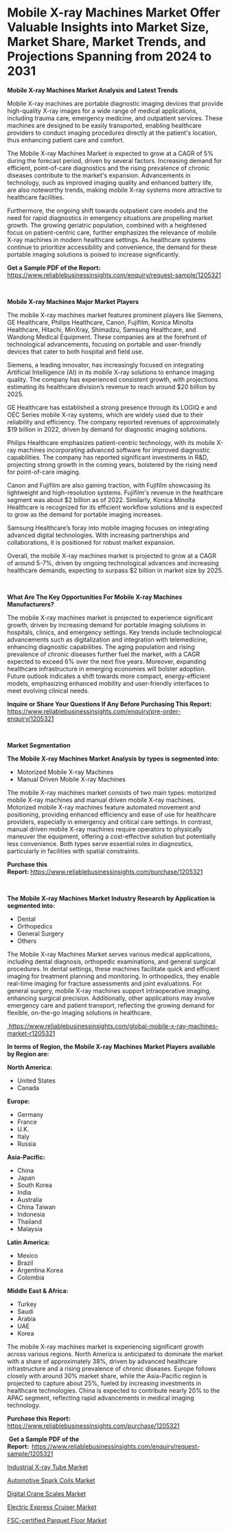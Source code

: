 <p><h1>Mobile X-ray Machines Market Offer Valuable Insights into Market Size, Market Share, Market Trends, and Projections Spanning from 2024 to 2031</h1></p><p><strong>Mobile X-ray Machines Market Analysis and Latest Trends</strong></p>
<p><p>Mobile X-ray machines are portable diagnostic imaging devices that provide high-quality X-ray images for a wide range of medical applications, including trauma care, emergency medicine, and outpatient services. These machines are designed to be easily transported, enabling healthcare providers to conduct imaging procedures directly at the patient's location, thus enhancing patient care and comfort. </p><p>The Mobile X-ray Machines Market is expected to grow at a CAGR of 5% during the forecast period, driven by several factors. Increasing demand for efficient, point-of-care diagnostics and the rising prevalence of chronic diseases contribute to the market's expansion. Advancements in technology, such as improved imaging quality and enhanced battery life, are also noteworthy trends, making mobile X-ray systems more attractive to healthcare facilities.</p><p>Furthermore, the ongoing shift towards outpatient care models and the need for rapid diagnostics in emergency situations are propelling market growth. The growing geriatric population, combined with a heightened focus on patient-centric care, further emphasizes the relevance of mobile X-ray machines in modern healthcare settings. As healthcare systems continue to prioritize accessibility and convenience, the demand for these portable imaging solutions is poised to increase significantly.</p></p>
<p><strong>Get a Sample PDF of the Report:&nbsp;</strong> <a href="https://www.reliablebusinessinsights.com/enquiry/request-sample/1205321?utm_campaign=1109&utm_medium=2&utm_source=Github&utm_content=ia&utm_term=16102024&utm_id=mobile-x-ray-machines">https://www.reliablebusinessinsights.com/enquiry/request-sample/1205321</a></p>
<p>&nbsp;</p>
<p><strong>Mobile X-ray Machines Major Market Players</strong></p>
<p><p>The mobile X-ray machines market features prominent players like Siemens, GE Healthcare, Philips Healthcare, Canon, Fujifilm, Konica Minolta Healthcare, Hitachi, MinXray, Shimadzu, Samsung Healthcare, and Wandong Medical Equipment. These companies are at the forefront of technological advancements, focusing on portable and user-friendly devices that cater to both hospital and field use.</p><p>Siemens, a leading innovator, has increasingly focused on integrating Artificial Intelligence (AI) in its mobile X-ray solutions to enhance imaging quality. The company has experienced consistent growth, with projections estimating its healthcare division’s revenue to reach around $20 billion by 2025.</p><p>GE Healthcare has established a strong presence through its LOGIQ e and OEC Series mobile X-ray systems, which are widely used due to their reliability and efficiency. The company reported revenues of approximately $19 billion in 2022, driven by demand for diagnostic imaging solutions.</p><p>Philips Healthcare emphasizes patient-centric technology, with its mobile X-ray machines incorporating advanced software for improved diagnostic capabilities. The company has reported significant investments in R&D, projecting strong growth in the coming years, bolstered by the rising need for point-of-care imaging.</p><p>Canon and Fujifilm are also gaining traction, with Fujifilm showcasing its lightweight and high-resolution systems. Fujifilm's revenue in the healthcare segment was about $2 billion as of 2022. Similarly, Konica Minolta Healthcare is recognized for its efficient workflow solutions and is expected to grow as the demand for portable imaging increases.</p><p>Samsung Healthcare’s foray into mobile imaging focuses on integrating advanced digital technologies. With increasing partnerships and collaborations, it is positioned for robust market expansion.</p><p>Overall, the mobile X-ray machines market is projected to grow at a CAGR of around 5-7%, driven by ongoing technological advances and increasing healthcare demands, expecting to surpass $2 billion in market size by 2025.</p></p>
<p>&nbsp;</p>
<p><strong>What Are The Key Opportunities For Mobile X-ray Machines Manufacturers?</strong></p>
<p><p>The mobile X-ray machines market is projected to experience significant growth, driven by increasing demand for portable imaging solutions in hospitals, clinics, and emergency settings. Key trends include technological advancements such as digitalization and integration with telemedicine, enhancing diagnostic capabilities. The aging population and rising prevalence of chronic diseases further fuel the market, with a CAGR expected to exceed 6% over the next five years. Moreover, expanding healthcare infrastructure in emerging economies will bolster adoption. Future outlook indicates a shift towards more compact, energy-efficient models, emphasizing enhanced mobility and user-friendly interfaces to meet evolving clinical needs.</p></p>
<p><strong>Inquire or Share Your Questions If Any Before Purchasing This Report:</strong> <a href="https://www.reliablebusinessinsights.com/enquiry/pre-order-enquiry/1205321?utm_campaign=1109&utm_medium=2&utm_source=Github&utm_content=ia&utm_term=16102024&utm_id=mobile-x-ray-machines">https://www.reliablebusinessinsights.com/enquiry/pre-order-enquiry/1205321</a></p>
<p>&nbsp;</p>
<p><strong>Market Segmentation</strong></p>
<p><strong>The Mobile X-ray Machines Market Analysis by types is segmented into:</strong></p>
<p><ul><li>Motorized Mobile X-ray Machines</li><li>Manual Driven Mobile X-ray Machines</li></ul></p>
<p><p>The mobile X-ray machines market consists of two main types: motorized mobile X-ray machines and manual driven mobile X-ray machines. Motorized mobile X-ray machines feature automated movement and positioning, providing enhanced efficiency and ease of use for healthcare providers, especially in emergency and critical care settings. In contrast, manual driven mobile X-ray machines require operators to physically maneuver the equipment, offering a cost-effective solution but potentially less convenience. Both types serve essential roles in diagnostics, particularly in facilities with spatial constraints.</p></p>
<p><strong>Purchase this Report:&nbsp;</strong><a href="https://www.reliablebusinessinsights.com/purchase/1205321?utm_campaign=1109&utm_medium=2&utm_source=Github&utm_content=ia&utm_term=16102024&utm_id=mobile-x-ray-machines">https://www.reliablebusinessinsights.com/purchase/1205321</a></p>
<p>&nbsp;</p>
<p><strong>The Mobile X-ray Machines Market Industry Research by Application is segmented into:</strong></p>
<p><ul><li>Dental</li><li>Orthopedics</li><li>General Surgery</li><li>Others</li></ul></p>
<p><p>The Mobile X-ray Machines Market serves various medical applications, including dental diagnosis, orthopedic examinations, and general surgical procedures. In dental settings, these machines facilitate quick and efficient imaging for treatment planning and monitoring. In orthopedics, they enable real-time imaging for fracture assessments and joint evaluations. For general surgery, mobile X-ray machines support intraoperative imaging, enhancing surgical precision. Additionally, other applications may involve emergency care and patient transport, reflecting the growing demand for flexible, on-the-go imaging solutions in healthcare.</p></p>
<p><a href="https://www.reliablebusinessinsights.com/global-mobile-x-ray-machines-market-r1205321?utm_campaign=1109&utm_medium=2&utm_source=Github&utm_content=ia&utm_term=16102024&utm_id=mobile-x-ray-machines">&nbsp;https://www.reliablebusinessinsights.com/global-mobile-x-ray-machines-market-r1205321</a></p>
<p><strong>In terms of Region, the Mobile X-ray Machines Market Players available by Region are:</strong></p>
<p>
    <p> <strong> North America: </strong>
        <ul>
            <li>United States</li>
            <li>Canada</li>
        </ul>
        </p> 
    <p> <strong> Europe: </strong>
        <ul>
            <li>Germany</li>
            <li>France</li>
            <li>U.K.</li>
            <li>Italy</li>
            <li>Russia</li>
        </ul>
        </p> 
    <p> <strong> Asia-Pacific: </strong>
        <ul>
            <li>China</li>
            <li>Japan</li>
            <li>South Korea</li>
            <li>India</li>
            <li>Australia</li>
            <li>China Taiwan</li>
            <li>Indonesia</li>
            <li>Thailand</li>
            <li>Malaysia</li>
        </ul>
        </p> 
    <p> <strong> Latin America: </strong>
        <ul>
            <li>Mexico</li>
            <li>Brazil</li>
            <li>Argentina Korea</li>
            <li>Colombia</li>
        </ul>
        </p> 
    <p> <strong> Middle East & Africa: </strong>
        <ul>
            <li>Turkey</li>
            <li>Saudi</li>
            <li>Arabia</li>
            <li>UAE</li>
            <li>Korea</li>
        </ul>
    </p>
    </p>
<p><p>The mobile X-ray machines market is experiencing significant growth across various regions. North America is anticipated to dominate the market with a share of approximately 38%, driven by advanced healthcare infrastructure and a rising prevalence of chronic diseases. Europe follows closely with around 30% market share, while the Asia-Pacific region is projected to capture about 25%, fueled by increasing investments in healthcare technologies. China is expected to contribute nearly 20% to the APAC segment, reflecting rapid advancements in medical imaging technology.</p></p>
<p><strong>Purchase this Report: </strong><a href="https://www.reliablebusinessinsights.com/purchase/1205321?utm_campaign=1109&utm_medium=2&utm_source=Github&utm_content=ia&utm_term=16102024&utm_id=mobile-x-ray-machines">https://www.reliablebusinessinsights.com/purchase/1205321</a></p>
<p>&nbsp;<strong>Get a Sample PDF of the Report:&nbsp;&nbsp;</strong><a href="https://www.reliablebusinessinsights.com/enquiry/request-sample/1205321?utm_campaign=1109&utm_medium=2&utm_source=Github&utm_content=ia&utm_term=16102024&utm_id=mobile-x-ray-machines">https://www.reliablebusinessinsights.com/enquiry/request-sample/1205321</a></p>
<p><strong></strong></p>
<p><p><a href="https://github.com/MarilynDouglas476/Market-Research-Report-List-1/blob/main/industrial-x-ray-tube-market.md?utm_campaign=1109&utm_medium=2&utm_source=Github&utm_content=ia&utm_term=16102024&utm_id=mobile-x-ray-machines">Industrial X-ray Tube Market</a></p><p><a href="https://github.com/MelgarBasny/Market-Research-Report-List-1/blob/main/automotive-spark-coils-market.md?utm_campaign=1109&utm_medium=2&utm_source=Github&utm_content=ia&utm_term=16102024&utm_id=mobile-x-ray-machines">Automotive Spark Coils Market</a></p><p><a href="https://issuu.com/reportprime-2/docs/digital-crane-scales-market-size-20_692d5ca5b0854a?utm_campaign=1109&utm_medium=2&utm_source=Github&utm_content=ia&utm_term=16102024&utm_id=mobile-x-ray-machines">Digital Crane Scales Market</a></p><p><a href="https://www.linkedin.com/pulse/global-electric-express-cruiser-market-opportunities-forecast-duchc?utm_campaign=1109&utm_medium=2&utm_source=Github&utm_content=ia&utm_term=16102024&utm_id=mobile-x-ray-machines">Electric Express Cruiser Market</a></p><p><a href="https://www.linkedin.com/pulse/future-trends-global-fsc-certified-parquet-floor-market-jhgcf?trk=public_post_embed_feed-article-content&utm_campaign=1109&utm_medium=2&utm_source=Github&utm_content=ia&utm_term=16102024&utm_id=mobile-x-ray-machines">FSC-certified Parquet Floor Market</a></p></p>
